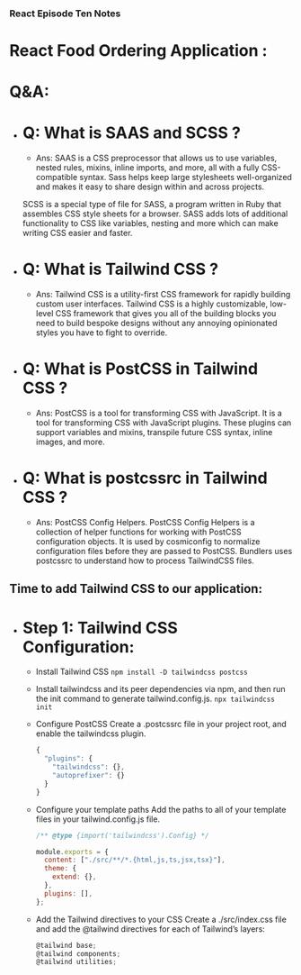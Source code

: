 ### React Episode Ten Notes

# React Food Ordering Application :

# Q&A:

- # Q: What is SAAS and SCSS ?

  - Ans: SAAS is a CSS preprocessor that allows us to use variables, nested rules, mixins, inline imports, and more, all with a fully CSS-compatible syntax. Sass helps keep large stylesheets well-organized and makes it easy to share design within and across projects.

  SCSS is a special type of file for SASS, a program written in Ruby that assembles CSS style sheets for a browser. SASS adds lots of additional functionality to CSS like variables, nesting and more which can make writing CSS easier and faster.

- # Q: What is Tailwind CSS ?

  - Ans: Tailwind CSS is a utility-first CSS framework for rapidly building custom user interfaces. Tailwind CSS is a highly customizable, low-level CSS framework that gives you all of the building blocks you need to build bespoke designs without any annoying opinionated styles you have to fight to override.

- # Q: What is PostCSS in Tailwind CSS ?

  - Ans: PostCSS is a tool for transforming CSS with JavaScript. It is a tool for transforming CSS with JavaScript plugins. These plugins can support variables and mixins, transpile future CSS syntax, inline images, and more.

- # Q: What is postcssrc in Tailwind CSS ?

  - Ans: PostCSS Config Helpers. PostCSS Config Helpers is a collection of helper functions for working with PostCSS configuration objects. It is used by cosmiconfig to normalize configuration files before they are passed to PostCSS. Bundlers uses postcssrc to understand how to process TailwindCSS files.

## Time to add Tailwind CSS to our application:

- # Step 1: Tailwind CSS Configuration:

  - Install Tailwind CSS
    `npm install -D tailwindcss postcss`
  - Install tailwindcss and its peer dependencies via npm, and then run the init command to generate tailwind.config.js.
    `npx tailwindcss init`
  - Configure PostCSS
    Create a .postcssrc file in your project root, and enable the tailwindcss plugin.
    ```js
    {
      "plugins": {
        "tailwindcss": {},
        "autoprefixer": {}
      }
    }
    ```
  - Configure your template paths
    Add the paths to all of your template files in your tailwind.config.js file.

    ```js
    /** @type {import('tailwindcss').Config} */

    module.exports = {
      content: ["./src/**/*.{html,js,ts,jsx,tsx}"],
      theme: {
        extend: {},
      },
      plugins: [],
    };
    ```

  - Add the Tailwind directives to your CSS
    Create a ./src/index.css file and add the @tailwind directives for each of Tailwind’s layers:

    ```js
    @tailwind base;
    @tailwind components;
    @tailwind utilities;
    ```
